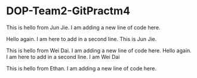 # DOP-Team2-GitPractm4

This is hello from Jun Jie. I am adding a new line of code here.



Hello again. I am here to add in a second line. This is Jun Jie.

This is hello from Wei Dai. I am adding a new line of code here.
Hello again. I am here to add in a second line. I am Wei Dai



This is hello from Ethan. I am adding a new line of code here.



